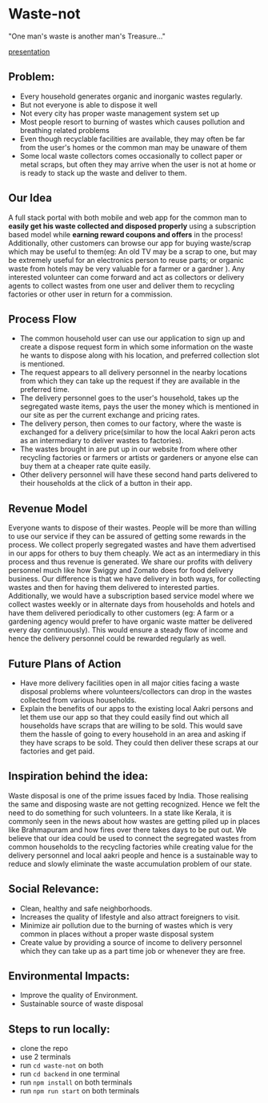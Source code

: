 # Waste-not

"One man's waste is another man's Treasure..."

[presentation]('https://www.canva.com/design/DAExAB46B-w/share/preview?token=BJGMXYZioFaYB2bn9KkHfg&role=EDITOR&utm_content=DAExAB46B-w&utm_campaign=designshare&utm_medium=link&utm_source=sharebutton')

## Problem:

- Every household generates organic and inorganic wastes regularly.
- But not everyone is able to dispose it well
- Not every city has proper waste management system set up
- Most people resort to burning of wastes which causes pollution and breathing related problems
- Even though recyclable facilities are available, they may often be far from the user's homes or the common man may be unaware of them
- Some local waste collectors comes occasionally to collect paper or metal scraps, but often they may arrive when the user is not at home or is ready to stack up the waste and deliver to them.

## Our Idea

A full stack portal with both mobile and web app for the common man to **easily get his waste collected and disposed properly** using a subscription based model while **earning reward coupons and offers** in the process! Additionally, other customers can browse our app for buying waste/scrap which may be useful to them(eg: An old TV may be a scrap to one, but may be extremely useful for an electronics person to reuse parts; or organic waste from hotels may be very valuable for a farmer or a gardner ). Any interested volunteer can come forward and act as collectors or delivery agents to collect wastes from one user and deliver them to recycling factories or other user in return for a commission.

## Process Flow

- The common household user can use our application to sign up and create a dispose request form in which some information on the waste he wants to dispose along with his location, and preferred collection slot is mentioned.
- The request appears to all delivery personnel in the nearby locations from which they can take up the request if they are available in the preferred time.
- The delivery personnel goes to the user's household, takes up the segregated waste items, pays the user the money which is mentioned in our site as per the current exchange and pricing rates.
- The delivery person, then comes to our factory, where the waste is exchanged for a delivery price(similar to how the local Aakri peron acts as an intermediary to deliver wastes to factories).
- The wastes brought in are put up in our website from where other recycling factories or farmers or artists or gardeners or anyone else can buy them at a cheaper rate quite easily.
- Other delivery personnel will have these second hand parts delivered to their households at the click of a button in their app.

## Revenue Model

Everyone wants to dispose of their wastes. People will be more than willing to use our service if they can be assured of getting some rewards in the process.
We collect properly segregated wastes and have them advertised in our apps for others to buy them cheaply. We act as an intermediary in this process and thus revenue is generated. We share our profits with delivery personnel much like how Swiggy and Zomato does for food delivery business. Our difference is that we have delivery in both ways, for collecting wastes and then for having them delivered to interested parties. Additionally, we would have a subscription based service model where we collect wastes weekly or in alternate days from households and hotels and have them delivered periodically to other customers (eg: A farm or a gardening agency would prefer to have organic waste matter be delivered every day continuously). This would ensure a steady flow of income and hence the delivery personnel could be rewarded regularly as well.

## Future Plans of Action

- Have more delivery facilities open in all major cities facing a waste disposal problems where volunteers/collectors can drop in the wastes collected from various households.
- Explain the benefits of our apps to the existing local Aakri persons and let them use our app so that they could easily find out which all households have scraps that are willing to be sold. This would save them the hassle of going to every household in an area and asking if they have scraps to be sold. They could then deliver these scraps at our factories and get paid.

## Inspiration behind the idea:

Waste disposal is one of the prime issues faced by India. Those realising the same and disposing waste are not getting recognized. Hence we felt the need to do something for such volunteers.
In a state like Kerala, it is commonly seen in the news about how wastes are getting piled up in places like Brahmapuram and how fires over there takes days to be put out. We believe that our idea could be used to connect the segregated wastes from common households to the recycling factories while creating value for the delivery personnel and local aakri people and hence is a sustainable way to reduce and slowly eliminate the waste accumulation problem of our state.

## Social Relevance:

- Clean, healthy and safe neighborhoods.
- Increases the quality of lifestyle and also attract foreigners to visit.
- Minimize air pollution due to the burning of wastes which is very common in places without a proper waste disposal system
- Create value by providing a source of income to delivery personnel which they can take up as a part time job or whenever they are free.

## Environmental Impacts:

- Improve the quality of Environment.
- Sustainable source of waste disposal

## Steps to run locally:
- clone the repo
- use 2 terminals
- run `cd waste-not` on both
- run `cd backend` in one terminal
- run `npm install` on both terminals
- run `npm run start` on both terminals
